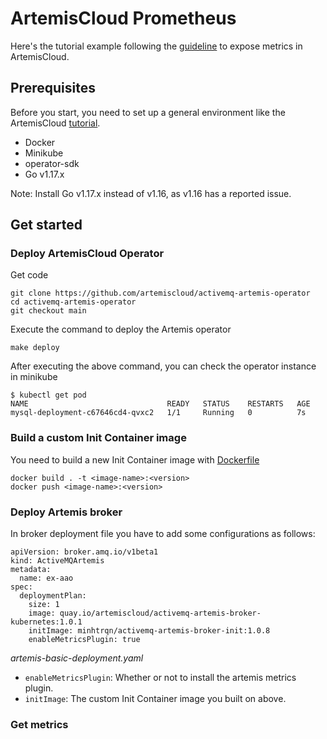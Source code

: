 # ArtemisCloud Prometheus

Here's the tutorial example following the [guideline](https://artemiscloud.io/docs/tutorials/initcontainer/) to expose metrics in ArtemisCloud.

## Prerequisites

Before you start, you need to set up a general environment like the ArtemisCloud [tutorial](https://artemiscloud.io/docs/help/building/).

+ Docker
+ Minikube
+ operator-sdk
+ Go v1.17.x

Note: Install Go v1.17.x instead of v1.16, as v1.16 has a reported issue.

## Get started
### Deploy ArtemisCloud Operator
Get code
```
git clone https://github.com/artemiscloud/activemq-artemis-operator
cd activemq-artemis-operator
git checkout main
```
Execute the command to deploy the Artemis operator
```
make deploy
```
After executing the above command, you can check the operator instance in minikube
```
$ kubectl get pod
NAME                               READY   STATUS    RESTARTS   AGE
mysql-deployment-c67646cd4-qvxc2   1/1     Running   0          7s
```
### Build a custom Init Container image

You need to build a new Init Container image with [Dockerfile](Dockerfile)

```
docker build . -t <image-name>:<version>
docker push <image-name>:<version>
```
### Deploy Artemis broker

In broker deployment file you have to add some configurations as follows:
```
apiVersion: broker.amq.io/v1beta1
kind: ActiveMQArtemis
metadata:
  name: ex-aao
spec:
  deploymentPlan:
    size: 1
    image: quay.io/artemiscloud/activemq-artemis-broker-kubernetes:1.0.1
    initImage: minhtrqn/activemq-artemis-broker-init:1.0.8
    enableMetricsPlugin: true
```
_artemis-basic-deployment.yaml_

+ `enableMetricsPlugin`: Whether or not to install the artemis metrics plugin.
+ `initImage`: The custom Init Container image you built on above.

### Get metrics
